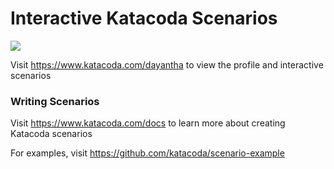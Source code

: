 # Interactive Katacoda Scenarios

[![](http://shields.katacoda.com/katacoda/dayantha/count.svg)](https://www.katacoda.com/dayantha "Get your profile on Katacoda.com")

Visit https://www.katacoda.com/dayantha to view the profile and interactive scenarios

### Writing Scenarios
Visit https://www.katacoda.com/docs to learn more about creating Katacoda scenarios

For examples, visit https://github.com/katacoda/scenario-example
